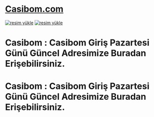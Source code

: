 # <a href="https://tinyurl.com/cancan99">Casibom.com</a>
<a href="https://tinyurl.com/cancan99"><img src="https://resmim.net/cdn/2024/11/05/DXKTRR.jpg" alt="resim yükle" border="0" /></a>
<a href="https://tinyurl.com/cancan99"><img src="https://resmim.net/cdn/2024/11/05/DXKTRR.jpg" alt="resim yükle" border="0" /></a>

# Casibom : Casibom Giriş Pazartesi Günü Güncel Adresimize Buradan Erişebilirsiniz.
# Casibom : Casibom Giriş Pazartesi Günü Güncel Adresimize Buradan Erişebilirsiniz.
